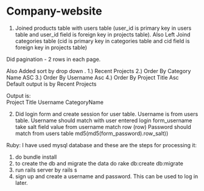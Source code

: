 # Company-website

1. Joined products table with users table (user_id is primary key in users table and user_id field is foreign key in projects table).  Also Left Joind categories table (cid is primary key in categories table and cid  field is foreign key in projects table) 

Did pagination - 2 rows in each page.

Also Added sort by drop down .
1.) Recent Projects
2.) Order By Category Name ASC
3.) Order By Username Asc
4.) Order By Project Title Asc
Default output is by Recent Projects 

Output is:    
Project Title  Username  CategoryName 

2. Did login form and create session for user table.
Username is from users table. Username should match with user entered login form_username take salt field value from username match row (row) Password should match from users table md5(md5(form_password).row_salt))


Ruby:
I have used mysql database and these are the steps for processing it:

1. do 
bundle install
2. to create the db and migrate the data do
rake db:create db:migrate
3. run rails server by 
rails s
4. sign up and create a username and password. This can be used to log in later.
